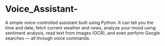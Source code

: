 # Voice_Assistant-
A simple voice-controlled assistant built using Python. It can tell you the time and date, fetch current weather and news, analyze your mood using sentiment analysis, read text from images (OCR), and even perform Google searches — all through voice commands.
